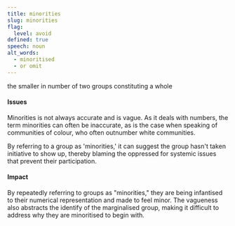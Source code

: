 ```yaml
---
title: minorities
slug: minorities
flag:
  level: avoid
defined: true
speech: noun
alt_words:
  - minoritised
  - or omit
---
```


the smaller in number of two groups constituting a whole

#### Issues

Minorities is not always accurate and is vague. As it deals with numbers, the term minorities can often be inaccurate, as is the case when speaking of communities of colour, who often outnumber white communities.

By referring to a group as 'minorities,' it can suggest the group hasn't taken initiative to show up, thereby blaming the oppressed for systemic issues that prevent their participation.

#### Impact

By repeatedly referring to groups as "minorities," they are being infantised to their numerical representation and made to feel minor. The vagueness also abstracts the identify of the marginalised group, making it difficult to address why they are minoritised to begin with.
